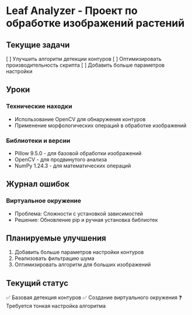 # Leaf Analyzer - Проект по обработке изображений растений

## Текущие задачи
[ ] Улучшить алгоритм детекции контуров
[ ] Оптимизировать производительность скрипта
[ ] Добавить больше параметров настройки

## Уроки

### Технические находки
- Использование OpenCV для обнаружения контуров
- Применение морфологических операций в обработке изображений

### Библиотеки и версии
- Pillow 9.5.0 - для базовой обработки изображений
- OpenCV - для продвинутого анализа
- NumPy 1.24.3 - для математических операций

## Журнал ошибок

### Виртуальное окружение
- Проблема: Сложности с установкой зависимостей
- Решение: Обновление pip и ручная установка библиотек

## Планируемые улучшения
1. Добавить больше параметров настройки контуров
2. Реализовать фильтрацию шума
3. Оптимизировать алгоритм для больших изображений

## Текущий статус
✅ Базовая детекция контуров
✅ Создание виртуального окружения
❓ Требуется тонкая настройка алгоритма
